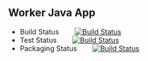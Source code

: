 ## Worker Java App

  * Build Status &nbsp;&nbsp;&nbsp;&nbsp;&nbsp;&nbsp; [![Build Status](http://34.82.89.17:8080/buildStatus/icon?job=instavote%2Fworker-build&subject=Build%20duration%20${duration}&subject=Build&color=blue)](http://34.82.89.17:8080/job/instavote/job/worker-build/)
  * Test Status &nbsp;&nbsp;&nbsp;&nbsp;&nbsp;&nbsp; [![Build Status](http://34.82.89.17:8080/buildStatus/icon?job=instavote%2Fworker-test&subject=Test%20duration%20${duration}&subject=Build&color=pink)](http://34.82.89.17:8080/job/instavote/job/worker-test/)
  * Packaging Status &nbsp;&nbsp;&nbsp;&nbsp;&nbsp;&nbsp; [![Build Status](http://34.82.89.17:8080/buildStatus/icon?job=instavote%2Fworker-package&subject=Package%20duration%20${duration}&subject=Build&color=yellow)](http://34.82.89.17:8080/job/instavote/job/worker-package/)
 
